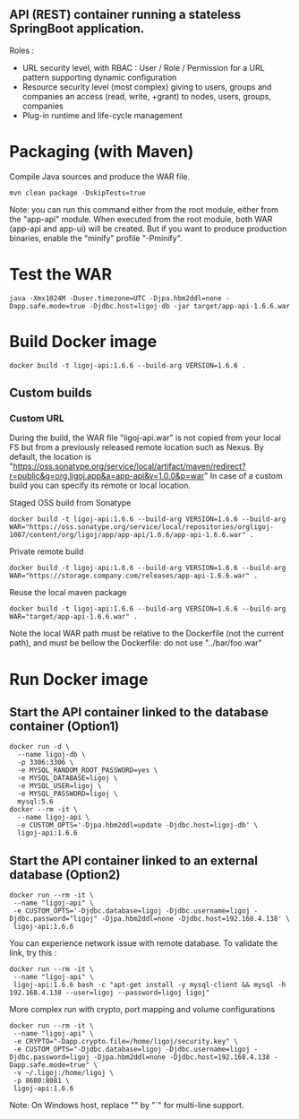 ## API (REST) container running a stateless SpringBoot application.
Roles :
- URL security level, with RBAC : User / Role / Permission for a URL pattern supporting dynamic configuration
- Resource security level (most complex) giving to users, groups and companies an access (read, write, +grant) to nodes, users, groups, companies
- Plug-in runtime and life-cycle management

# Packaging (with Maven)
Compile Java sources and produce the WAR file.
```
mvn clean package -DskipTests=true
```
Note: you can run this command either from the root module, either from the "app-api" module. When executed from the root module, both WAR (app-api and app-ui) will be created. But if you want to produce production binaries, enable the "minify" profile "-Pminify".

# Test the WAR
```
java -Xmx1024M -Duser.timezone=UTC -Djpa.hbm2ddl=none -Dapp.safe.mode=true -Djdbc.host=ligoj-db -jar target/app-api-1.6.6.war
```

# Build Docker image
```
docker build -t ligoj-api:1.6.6 --build-arg VERSION=1.6.6 .
```

## Custom builds
### Custom URL
During the build, the WAR file "ligoj-api.war" is not copied from your local FS but from a previously released remote location such as Nexus.
By default, the location is "https://oss.sonatype.org/service/local/artifact/maven/redirect?r=public&g=org.ligoj.app&a=app-api&v=1.0.0&p=war"
In case of a custom build you can specify its remote or local location.

Staged OSS build from Sonatype
```
docker build -t ligoj-api:1.6.6 --build-arg VERSION=1.6.6 --build-arg WAR="https://oss.sonatype.org/service/local/repositories/orgligoj-1087/content/org/ligoj/app/app-api/1.6.6/app-api-1.6.6.war" .
```

Private remote build
```
docker build -t ligoj-api:1.6.6 --build-arg VERSION=1.6.6 --build-arg WAR="https://storage.company.com/releases/app-api-1.6.6.war" .
```

Reuse the local maven package
```
docker build -t ligoj-api:1.6.6 --build-arg VERSION=1.6.6 --build-arg WAR="target/app-api-1.6.6.war" .
```
Note the local WAR path must be relative to the Dockerfile (not the current path), and must be bellow the Dockerfile: do not use "../bar/foo.war"

# Run Docker image

## Start the API container linked to the database container (Option1)
```
docker run -d \
  --name ligoj-db \
  -p 3306:3306 \
  -e MYSQL_RANDOM_ROOT_PASSWORD=yes \
  -e MYSQL_DATABASE=ligoj \
  -e MYSQL_USER=ligoj \
  -e MYSQL_PASSWORD=ligoj \
  mysql:5.6
docker --rm -it \
  --name ligoj-api \
  -e CUSTOM_OPTS='-Djpa.hbm2ddl=update -Djdbc.host=ligoj-db' \
  ligoj-api:1.6.6 
```

## Start the API container linked to an external database (Option2)
```
docker run --rm -it \
 --name "ligoj-api" \
 -e CUSTOM_OPTS='-Djdbc.database=ligoj -Djdbc.username=ligoj -Djdbc.password="ligoj" -Djpa.hbm2ddl=none -Djdbc.host=192.168.4.138' \
 ligoj-api:1.6.6
```

You can experience network issue with remote database. To validate the link, try this :
```
docker run --rm -it \
 --name "ligoj-api" \
 ligoj-api:1.6.6 bash -c "apt-get install -y mysql-client && mysql -h 192.168.4.138 --user=ligoj --password=ligoj ligoj"
```

More complex run with crypto, port mapping and volume configurations
```
docker run --rm -it \
 --name "ligoj-api" \
 -e CRYPTO="-Dapp.crypto.file=/home/ligoj/security.key" \
 -e CUSTOM_OPTS="-Djdbc.database=ligoj -Djdbc.username=ligoj -Djdbc.password=ligoj -Djpa.hbm2ddl=none -Djdbc.host=192.168.4.138 -Dapp.safe.mode=true" \
 -v ~/.ligoj:/home/ligoj \
 -p 8680:8081 \
 ligoj-api:1.6.6
```
Note: On Windows host, replace "\" by "`" for multi-line support.


